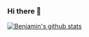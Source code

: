 ### Hi there 👋

<!--
**benjamin051000/benjamin051000** is a ✨ _special_ ✨ repository because its `README.md` (this file) appears on your GitHub profile.

Here are some ideas to get you started:

- 🔭 I’m currently working on ...
- 🌱 I’m currently learning ...
- 👯 I’m looking to collaborate on ...
- 🤔 I’m looking for help with ...
- 💬 Ask me about ...
- 📫 How to reach me: ...
- 😄 Pronouns: ...
- ⚡ Fun fact: ...
-->

[![Benjamin's github stats](https://github-readme-stats.vercel.app/api?username=benjamin051000&count_private=true)](https://github.com/anuraghazra/github-readme-stats)
